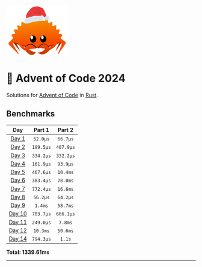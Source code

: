 <img src="./.assets/christmas_ferris.png" width="164">

# 🎄 Advent of Code 2024

Solutions for [Advent of Code](https://adventofcode.com/) in [Rust](https://www.rust-lang.org/).

<!--- advent_readme_stars table --->

<!--- benchmarking table --->
## Benchmarks

| Day | Part 1 | Part 2 |
| :---: | :---: | :---:  |
| [Day 1](./src/bin/01.rs) | `52.0µs` | `66.7µs` |
| [Day 2](./src/bin/02.rs) | `199.5µs` | `407.9µs` |
| [Day 3](./src/bin/03.rs) | `334.2µs` | `332.2µs` |
| [Day 4](./src/bin/04.rs) | `161.9µs` | `93.9µs` |
| [Day 5](./src/bin/05.rs) | `467.6µs` | `10.4ms` |
| [Day 6](./src/bin/06.rs) | `383.4µs` | `78.0ms` |
| [Day 7](./src/bin/07.rs) | `772.4µs` | `16.6ms` |
| [Day 8](./src/bin/08.rs) | `56.2µs` | `64.2µs` |
| [Day 9](./src/bin/09.rs) | `1.4ms` | `58.7ms` |
| [Day 10](./src/bin/10.rs) | `703.7µs` | `666.1µs` |
| [Day 11](./src/bin/11.rs) | `249.0µs` | `7.8ms` |
| [Day 12](./src/bin/12.rs) | `10.3ms` | `50.6ms` |
| [Day 14](./src/bin/14.rs) | `794.3µs` | `1.1s` |

**Total: 1339.61ms**
<!--- benchmarking table --->

---
